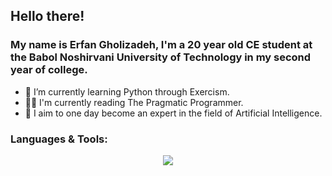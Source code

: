 ## Hello there!

<h3>My name is Erfan Gholizadeh, I'm a 20 year old CE student at the Babol Noshirvani University of Technology in my second year of college.</h3>

- 🌱 I’m currently learning Python through Exercism.
- 👨‍🎓 I'm currently reading The Pragmatic Programmer.
- 🚀 I aim to one day become an expert in the field of Artificial Intelligence.

<h3>Languages & Tools:</h3>  
<p align="center">
  <a href="">
    <img src="https://skillicons.dev/icons?i=cpp,postgresql,js,html,css,vscode&theme=dark" />
  </a>
</p>
 
